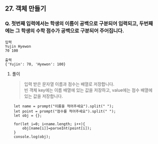 ## 27. 객체 만들기

### Q. 첫번째 입력에서는 학생의 이름이 공백으로 구분되어 입력되고, 두번째에는 그 학생의 수학 점수가 공백으로 구분되어 주어집니다.

```
입력
Yujin Hyewon
70 100

출력
{'Yujin': 70, 'Hyewon': 100}

```

1. 풀이

   > 입력 받은 문자열 이름과 점수는 배열로 저장합니다.  
   > 빈 객체 key에는 이름 배열에 있는 값을 저장하고, value에는 점수
   > 배열에 있는 값을 저장합니다.

```
    let name = prompt("이름을 적어주세요").split(" ");
    let point = prompt("점수를 적어주세요").split(" ");
    let obj = {};

    for(let i=0; i<name.length; i++){
        obj[name[i]]=parseInt(point[i]);
    }
    console.log(obj);
```

